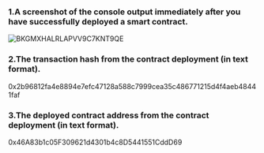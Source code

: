 ### 1.A screenshot of the console output immediately after you have successfully deployed a smart contract.
 ![BKGMXHALRLAPVV9C7KNT9QE](https://user-images.githubusercontent.com/39227907/128737824-7d17732b-c2dd-4be2-bde2-f9da238613ef.png)
### 2.The transaction hash from the contract deployment (in text format).
0x2b96812fa4e8894e7efc47128a588c7999cea35c486771215d4f4aeb48441faf
### 3.The deployed contract address from the contract deployment (in text format).
0x46A83b1c05F309621d4301b4c8D5441551CddD69
